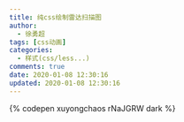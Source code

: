 ```yaml
---
title: 纯css绘制雷达扫描图
author:
  - 徐勇超
tags: [css动画]
categories:
  - 样式(css/less...)
comments: true
date: 2020-01-08 12:30:16
updated: 2020-01-08 12:30:16
---
```

{% codepen xuyongchaos rNaJGRW dark %}

